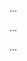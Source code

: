 <panel type="info" header="Can differentiate between frameworks, libraries, and platforms :star::star::star:" expandable expanded no-close>

<panel type="info" header="Can explain frameworks :star::star::star:" expandable>
  <include src="../../book/reuse/frameworks/what/full.md" />
  <panel header=":trophy: Evidence" expanded>

...

  </panel>
</panel>

<panel type="info" header="Can differentiate between frameworks and libraries :star::star::star:" expandable>
  <include src="../../book/reuse/frameworks/frameworksVsLibraries/full.md" />
  <panel header=":trophy: Evidence" expanded>

...

  </panel>
</panel>

<panel type="info" header="Can explain platforms :star::star::star:" expandable>
  <include src="../../book/reuse/platforms/what/full.md" />
  <panel header=":trophy: Evidence" expanded>

...

  </panel>
</panel>

</panel>
